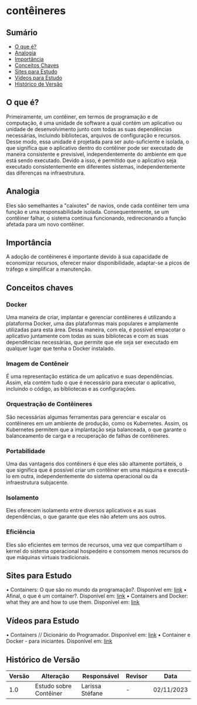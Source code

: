 # contêineres

## Sumário
* [O que é?](#O-que-é?)
* [Analogia](#Analogia)
* [Importância](#Importância)
* [Conceitos Chaves](#Conceitos-Chaves)
* [Sites para Estudo](#Sites-para-Estudo)
* [Vídeos para Estudo](#Vídeos-para-Estudo)
* [Histórico de Versão](#Histórico-de-Versão)

## O que é?

Primeiramente, um contêiner, em termos de programação e de computação, é uma unidade de software a qual contém um aplicativo ou unidade de desenvolvimento junto com todas as suas dependências necessárias, incluindo bibliotecas, arquivos de configuração e recursos. Desse modo, essa unidade é projetada para ser auto-suficiente e isolada, o que significa que o aplicativo dentro do contêiner pode ser executado de maneira consistente e previsível, independentemente do ambiente em que está sendo executado. Devido a isso, é permitido que o aplicativo seja executado consistentemente em diferentes sistemas, independentemente das diferenças na infraestrutura.

## Analogia

Eles são semelhantes a "caixotes" de navios, onde cada contêiner tem uma função e uma responsabilidade isolada. Consequentemente, se um contêiner falhar, o sistema continua funcionando, redirecionando a função afetada para um novo contêiner.

## Importância

A adoção de contêineres é importante devido à sua capacidade de economizar recursos, oferecer maior disponibilidade, adaptar-se a picos de tráfego e simplificar a manutenção.

## Conceitos chaves

### Docker
  Uma maneira de criar, implantar e gerenciar contêineres é utilizando a plataforma Docker, uma das plataformas mais populares e amplamente utilizadas para esta área. Dessa maneira, com ela, é possível empacotar o aplicativo juntamente com todas as suas bibliotecas e com as suas  dependências necessárias, que permite que ele seja ser executado em qualquer lugar que tenha o Docker instalado.

### Imagem de Contêneir

  É uma representação estática de um aplicativo e suas dependências. Assim, ela contém tudo o que é necessário para executar o aplicativo, incluindo o código, as bibliotecas e as configurações.

### Orquestração de Contêineres

  São necessárias algumas ferramentas para gerenciar e escalar os contêineres em um ambiente de produção, como os Kubernetes. Assim, os Kubernetes  permitem que a implantação seja balanceada, o que garante o balanceamento de carga e a recuperação de falhas de contêineres.

### Portabilidade

  Uma das vantagens dos contêiners é que eles são altamente portáteis, o que significa que é possível criar um contêiner em uma máquina e executá-lo em outra, independentemente do sistema operacional ou da infraestrutura subjacente.

### Isolamento

  Eles oferecem isolamento entre diversos aplicativos e as suas dependências, o que garante que eles não afetem uns aos outros.

### Eficiência

  Eles são eficientes em termos de recursos, uma vez que compartilham o kernel do sistema operacional hospedeiro e consomem menos recursos do que máquinas virtuais tradicionais.

## Sites para Estudo
  
 • Containers: O que são no mundo da programação?. Disponível em: [link](https://www.hostgator.com.br/blog/containers-o-que-sao-no-mundo-da-programacao/)
 • Afinal, o que é um container?.  Disponível em: [link](https://www.treinaweb.com.br/blog/afinal-o-que-e-um-container)
 • Containers and Docker: what they are and how to use them. Disponível em: [link](https://esr.rnp.br/administracao-de-sistemas/containers-docker-como-utilizar/)

## Vídeos para Estudo

 • Containers // Dicionário do Programador. Disponível em: [link](https://www.youtube.com/watch?v=-pUZBovqRcU)
 • Container e Docker - para iniciantes. Disponível em: [link](https://www.youtube.com/watch?v=HCfvhDhiK98)

##  Histórico de Versão

| Versão | Alteração | Responsável | Revisor | Data |
| - | - | - | - | - |
| 1.0 | Estudo sobre Contêiner | Larissa Stéfane | - | 02/11/2023
  
